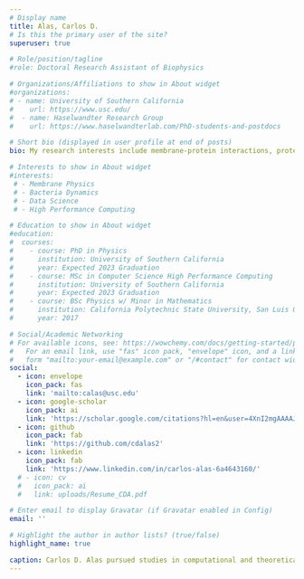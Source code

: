 ```yaml
---
# Display name
title: Alas, Carlos D.
# Is this the primary user of the site?
superuser: true

# Role/position/tagline
#role: Doctoral Research Assistant of Biophysics

# Organizations/Affiliations to show in About widget
#organizations:
# - name: University of Southern California
#    url: https://www.usc.edu/
#  - name: Haselwandter Research Group
#    url: https://www.haselwandterlab.com/PhD-students-and-postdocs

# Short bio (displayed in user profile at end of posts)
bio: My research interests include membrane-protein interactions, protein organization, and bacteria mechanics.

# Interests to show in About widget
#interests:
 # - Membrane Physics
 # - Bacteria Dynamics
 # - Data Science
 # - High Performance Computing

# Education to show in About widget
#education:
#  courses:
#    - course: PhD in Physics
#      institution: University of Southern California
#      year: Expected 2023 Graduation
#    - course: MSc in Computer Science High Performance Computing
#      institution: University of Southern California
#      year: Expected 2023 Graduation
#    - course: BSc Physics w/ Minor in Mathematics
#      institution: California Polytechnic State University, San Luis Obispo
#      year: 2017

# Social/Academic Networking
# For available icons, see: https://wowchemy.com/docs/getting-started/page-builder/#icons
#   For an email link, use "fas" icon pack, "envelope" icon, and a link in the
#   form "mailto:your-email@example.com" or "/#contact" for contact widget.
social:
  - icon: envelope
    icon_pack: fas
    link: 'mailto:calas@usc.edu'
  - icon: google-scholar
    icon_pack: ai
    link: 'https://scholar.google.com/citations?hl=en&user=4XnI2mgAAAAJ'
  - icon: github
    icon_pack: fab
    link: 'https://github.com/cdalas2'
  - icon: linkedin
    icon_pack: fab
    link: 'https://www.linkedin.com/in/carlos-alas-6a4643160/'
  # - icon: cv
  #   icon_pack: ai
  #   link: uploads/Resume_CDA.pdf

# Enter email to display Gravatar (if Gravatar enabled in Config)
email: ''

# Highlight the author in author lists? (true/false)
highlight_name: true

caption: Carlos D. Alas pursued studies in computational and theoretical physics, computer science, and mathematics at the [University of Southern California](https://dornsife.usc.edu/physics), [California Polytechnic State University of San Luis Obispo](https://physics.calpoly.edu), and [Antelope Valley College](https://www.avc.edu). Dr. Alas earned his doctorate from the University of Southern California, focusing on the physical principles of membrane mechanics, membrane domain formation, and cellular signal transduction under the guidance of Dr. C. A. Haselwandter. Additionally, Dr. Alas holds a Master's in Computer Science. Dr. Alas has garnered many accolades in academia, including several research scholarships, a physics subject area award, and a DIA Fellowship. Beyond the academic realm, Dr. Alas has found success in the dynamic field of data science, currently serving as a Senior Associate Data Scientist at The Travelers Indemnity Company. During his moments of leisure, Dr. Alas enjoys exploring the diverse landscapes of the greater Los Angeles area. Whether soaking up the vibrant [coastal regions](https://www.visitlagunabeach.com), immersing himself in the tranquility of the [Los Angeles National Forest](https://www.fs.usda.gov/angeles), or occasionally indulging in a low stakes game of billiards, Dr. Alas maintains a well-rounded perspective. In addition to his professional and academic pursuits, Dr. Alas finds joy in culinary exploration and maintains a commitment to aerobic fitness through swimming.
---
```

